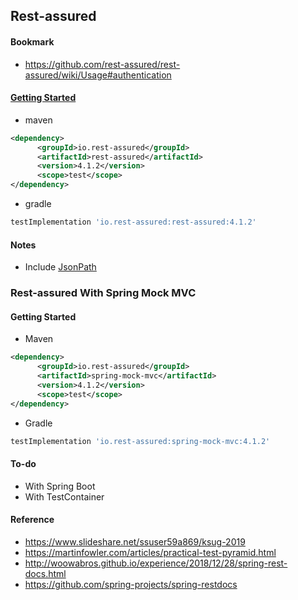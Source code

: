 ## Rest-assured
#### Bookmark
- <https://github.com/rest-assured/rest-assured/wiki/Usage#authentication>

#### [Getting Started](https://github.com/rest-assured/rest-assured/wiki/GettingStarted)
- maven 

```xml
<dependency>
      <groupId>io.rest-assured</groupId>
      <artifactId>rest-assured</artifactId>
      <version>4.1.2</version>
      <scope>test</scope>
</dependency>
```

- gradle

```groovy
testImplementation 'io.rest-assured:rest-assured:4.1.2'
```

#### Notes
- Include [JsonPath](https://github.com/json-path/JsonPath)

### Rest-assured With Spring Mock MVC
#### Getting Started
- Maven
```xml
<dependency>
      <groupId>io.rest-assured</groupId>
      <artifactId>spring-mock-mvc</artifactId>
      <version>4.1.2</version>
      <scope>test</scope>
</dependency>
```
- Gradle

```groovy
testImplementation 'io.rest-assured:spring-mock-mvc:4.1.2'
```

#### To-do
- With Spring Boot
- With TestContainer


#### Reference
- <https://www.slideshare.net/ssuser59a869/ksug-2019>
- <https://martinfowler.com/articles/practical-test-pyramid.html>
- <http://woowabros.github.io/experience/2018/12/28/spring-rest-docs.html>
- <https://github.com/spring-projects/spring-restdocs>